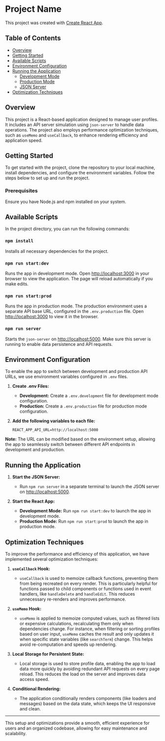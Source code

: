 # Project Name

This project was created with [Create React App](https://github.com/facebook/create-react-app).

## Table of Contents

- [Overview](#overview)
- [Getting Started](#getting-started)
- [Available Scripts](#available-scripts)
- [Environment Configuration](#environment-configuration)
- [Running the Application](#running-the-application)
  - [Development Mode](#development-mode)
  - [Production Mode](#production-mode)
  - [JSON Server](#json-server)
- [Optimization Techniques](#optimization-techniques)

## Overview

This project is a React-based application designed to manage user profiles. It includes an API server simulation using `json-server` to handle data operations. The project also employs performance optimization techniques, such as `useMemo` and `useCallback`, to enhance rendering efficiency and application speed.

## Getting Started

To get started with the project, clone the repository to your local machine, install dependencies, and configure the environment variables. Follow the steps below to set up and run the project.

### Prerequisites

Ensure you have Node.js and npm installed on your system. 

## Available Scripts

In the project directory, you can run the following commands:

### `npm install`

Installs all necessary dependencies for the project.

### `npm run start:dev`

Runs the app in development mode. Open [http://localhost:3000](http://localhost:3000) in your browser to view the application. The page will reload automatically if you make edits.

### `npm run start:prod`

Runs the app in production mode. The production environment uses a separate API base URL, configured in the `.env.production` file. Open [http://localhost:3000](http://localhost:3000) to view it in the browser.

### `npm run server`

Starts the `json-server` on [http://localhost:5000](http://localhost:5000). Make sure this server is running to enable data persistence and API requests.

## Environment Configuration

To enable the app to switch between development and production API URLs, we use environment variables configured in `.env` files.

1. **Create .env Files:**
   - **Development:** Create a `.env.development` file for development mode configuration.
   - **Production:** Create a `.env.production` file for production mode configuration.

2. **Add the following variables to each file:**
   ```
   REACT_APP_API_URL=http://localhost:5000
   ```

**Note:** The URL can be modified based on the environment setup, allowing the app to seamlessly switch between different API endpoints in development and production.

## Running the Application

1. **Start the JSON Server:**
   - Run `npm run server` in a separate terminal to launch the JSON server on [http://localhost:5000](http://localhost:5000).

2. **Start the React App:**

   - **Development Mode:** Run `npm run start:dev` to launch the app in development mode.
   - **Production Mode:** Run `npm run start:prod` to launch the app in production mode.

## Optimization Techniques

To improve the performance and efficiency of this application, we have implemented several optimization techniques:

1. **`useCallback` Hook:**
   - `useCallback` is used to memoize callback functions, preventing them from being recreated on every render. This is particularly helpful for functions passed to child components or functions used in event handlers, like `handleDelete` and `handleEdit`. This reduces unnecessary re-renders and improves performance.

2. **`useMemo` Hook:**
   - `useMemo` is applied to memoize computed values, such as filtered lists or expensive calculations, recalculating them only when dependencies change. For instance, when filtering or sorting profiles based on user input, `useMemo` caches the result and only updates it when specific state variables (like `searchTerm`) change. This helps avoid re-computation and speeds up rendering.

3. **Local Storage for Persistent State:**
   - Local storage is used to store profile data, enabling the app to load data more quickly by avoiding redundant API requests on every page reload. This reduces the load on the server and improves data access speed.

4. **Conditional Rendering:**
   - The application conditionally renders components (like loaders and messages) based on the data state, which keeps the UI responsive and clean.

---

This setup and optimizations provide a smooth, efficient experience for users and an organized codebase, allowing for easy maintenance and scalability.
